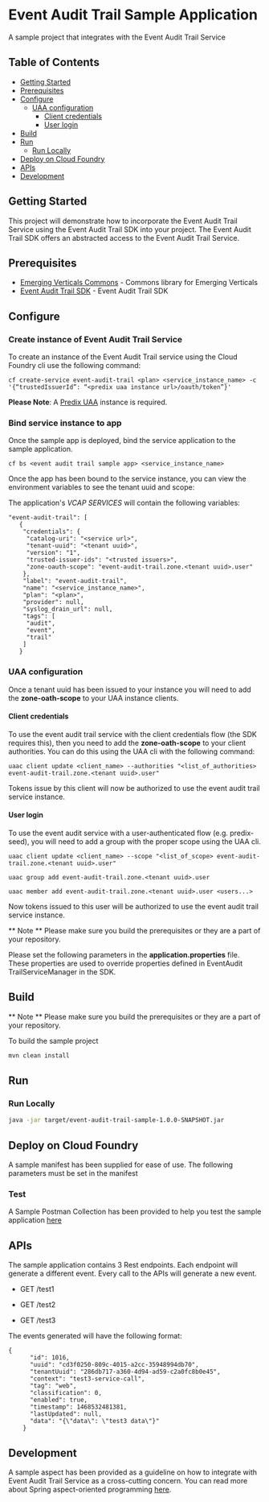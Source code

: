 # Event Audit Trail Sample Application

A sample project that integrates with the Event Audit Trail Service

## Table of Contents

  - [Getting Started](#getting-started)
  - [Prerequisites](#prerequisites)
  - [Configure](#configure)
    - [UAA configuration](#uaa-configuration)
        - [Client credentials](#client-credentials)
        - [User login](#user-login)
  - [Build](#build)
  - [Run](#run)
    - [Run Locally](#run-locally)
  - [Deploy on Cloud Foundry](#deploy-on-cloud-foundry)
  - [APIs](#apis)
  - [Development](#development)

## Getting Started

This project will demonstrate how to incorporate the Event Audit Trail Service using the Event Audit Trail SDK into your project.  The Event Audit Trail SDK offers an abstracted access to the Event Audit Trail Service.

## Prerequisites

* [Emerging Verticals Commons](https://github.build.ge.com/emerging-verticals/commons) - Commons library for Emerging Verticals
* [Event Audit Trail SDK](https://github.build.ge.com/emerging-verticals/event-audit-trail-sdk) - Event Audit Trail SDK

## Configure

### Create instance of Event Audit Trail Service

To create an instance of the Event Audit Trail service using the Cloud Foundry cli use the following command:

```
cf create-service event-audit-trail <plan> <service_instance_name> -c '{“trustedIssuerId”: “<predix uaa instance url>/oauth/token”}'
```

**Please Note**: A [Predix UAA](https://www.predix.io/services/service.html?id=1172) instance is required.

### Bind service instance to app

Once the sample app is deployed, bind the service application to the sample application.

```
cf bs <event audit trail sample app> <service_instance_name>
```

Once the app has been bound to the service instance, you can view the environment variables to see the tenant uuid and scope:

The application's *VCAP SERVICES* will contain the following variables:

```
"event-audit-trail": [
   {
    "credentials": {
     "catalog-uri": "<service url>",
     "tenant-uuid": "<tenant uuid>",
     "version": "1",
     "trusted-issuer-ids": "<trusted issuers>",
     "zone-oauth-scope": "event-audit-trail.zone.<tenant uuid>.user"
    },
    "label": "event-audit-trail",
    "name": "<service_instance_name>",
    "plan": "<plan>",
    "provider": null,
    "syslog_drain_url": null,
    "tags": [
     "audit",
     "event",
     "trail"
    ]
   }
```

### UAA configuration

Once a tenant uuid has been issued to your instance you will need to add the **zone-oath-scope** to your UAA instance clients.

#### Client credentials

To use the event audit trail service with the client credentials flow (the SDK requires this), then you need to add the **zone-oath-scope** to your client authorities.  You can do this using the UAA cli with the following command:

```
uaac client update <client_name> --authorities "<list_of_authorities> event-audit-trail.zone.<tenant uuid>.user"
```

Tokens issue by this client will now be authorized to use the event audit trail service instance.


#### User login

To use the event audit service with a user-authenticated flow (e.g. predix-seed), you will need to add a group with the proper scope using the UAA cli.

```
uaac client update <client_name> --scope "<list_of_scope> event-audit-trail.zone.<tenant uuid>.user"

uaac group add event-audit-trail.zone.<tenant uuid>.user

uaac member add event-audit-trail.zone.<tenant uuid>.user <users...>
```

Now tokens issued to this user will be authorized to use the event audit trail service instance.

** Note **  Please make sure you build the prerequisites or they are a part of your repository.

Please set the following parameters in the **application.properties** file.  These properties are used to override properties defined in EventAudit TrailServiceManager in the SDK.

## Build

** Note **  Please make sure you build the prerequisites or they are a part of your repository.

To build the sample project

```bash
mvn clean install
```

## Run

### Run Locally
```bash
java -jar target/event-audit-trail-sample-1.0.0-SNAPSHOT.jar
```

## Deploy on Cloud Foundry

A sample manifest has been supplied for ease of use.  The following parameters must be set in the manifest

**<event-audit-trail-service-instance-name>**

**<uaa-client-id>**

**<uaa-client-secret>**

**<predix-uaa-instance-url>**

### Test
A Sample Postman Collection has been provided to help you test the sample application [here](https://github.build.ge.com/emerging-verticals/event-audit-trail-sample/blob/master/EventAuditTrailSample.json.postman_collection)

## APIs

The sample application contains 3 Rest endpoints.  Each endpoint will generate a different event.  Every call to the APIs will generate a new event.

* GET /test1

* GET /test2

* GET /test3

The events generated will have the following format:

```
{
      "id": 1016,
      "uuid": "cd3f0250-809c-4015-a2cc-35948994db70",
      "tenantUuid": "286db717-a360-4d94-ad59-c2a0fc8b0e45",
      "context": "test3-service-call",
      "tag": "web",
      "classification": 0,
      "enabled": true,
      "timestamp": 1468532481381,
      "lastUpdated": null,
      "data": "{\"data\": \"test3 data\"}"
    }
```

## Development

A sample aspect has been provided as a guideline on how to integrate with Event Audit Trail Service as a cross-cutting concern.  You can read more about
Spring aspect-oriented programming [here](http://docs.spring.io/spring/docs/current/spring-framework-reference/html/aop.html).




